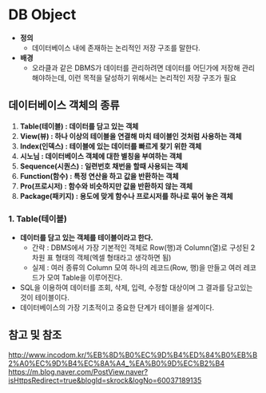 # DB Object

+ **정의** 
    + 데이터베이스 내에 존재하는 논리적인 저장 구조를 말한다.
+ **배경**
    + 오라클과 같은 DBMS가 데이터를 관리하려면 데이터를 어딘가에 저장해 관리해야하는데, 이런 목적을 달성하기 위해서는 논리적인 저장 구조가 필요

## 데이터베이스 객체의 종류

1. **Table(테이블) : 데이터를 담고 있는 객체**
2. **View(뷰) : 하나 이상의 테이블을 연결해 마치 테이블인 것처럼 사용하는 객체**
3. **Index(인덱스) : 테이블에 있는 데이터를 빠르게 찾기 위한 객체**
4. **시노님 : 데이터베이스 객체에 대한 별칭을 부여하는 객체**
5. **Sequence(시퀀스) : 일련번호 채번을 할때 사용되는 객체**
6. **Function(함수) : 특정 연산을 하고 값을 반환하는 객체**
7. **Pro(프로시저) : 함수와 비슷하지만 값을 반환하지 않는 객체**
8. **Package(패키지) : 용도에 맞게 함수나 프로시저를 하나로 묶어 놓은 객체**

### 1. Table(테이블)

+ **데이터를 담고 있는 객체를 테이블이라고 한다.**
    + 간략 : DBMS에서 가장 기본적인 객체로 Row(행)과 Column(열)로 구성된 2차원 표 형태의 객체(엑셀 형태라고 생각하면 됨)
    + 실제 : 여러 종류의 Column 모여 하나의 레코드(Row, 행)을 만들고 여러 레코드가 모여 Table을 이루어진다.
+ SQL을 이용하여 데이터를 조회, 삭제, 입력, 수정할 대상이며 그 결과를 담고있는 것이 테이블이다.
+ 데이터베이스의 가장 기초적이고 중요한 단계가 테이블을 설계이다.


## 참고 및 참조
http://www.incodom.kr/%EB%8D%B0%EC%9D%B4%ED%84%B0%EB%B2%A0%EC%9D%B4%EC%8A%A4_%EA%B0%9D%EC%B2%B4
https://m.blog.naver.com/PostView.naver?isHttpsRedirect=true&blogId=skrock&logNo=60037189135